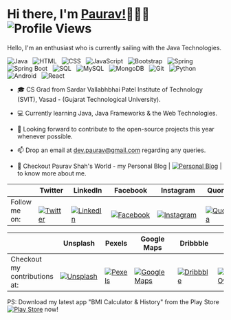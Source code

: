 # Hi there, I'm [Paurav!](https://paurav11.github.io)👋👨‍💻 &nbsp; ![Profile Views](https://komarev.com/ghpvc/?username=paurav11&color=green)

Hello, I'm an enthusiast who is currently sailing with the Java Technologies.

![Java][1.14]&nbsp;&nbsp; ![HTML][1.15]&nbsp;&nbsp; ![CSS][1.16]&nbsp;&nbsp; ![JavaScript][1.17]&nbsp;&nbsp; ![Bootstrap][1.18]&nbsp;&nbsp; ![Spring][1.19]&nbsp;&nbsp; ![Spring Boot][1.20]&nbsp;&nbsp; ![SQL][1.21]&nbsp;&nbsp; ![MySQL][1.22]&nbsp;&nbsp; ![MongoDB][1.23]&nbsp;&nbsp; ![Git][1.24]&nbsp;&nbsp; ![Python][1.25]&nbsp;&nbsp; ![Android][1.26]&nbsp;&nbsp; ![React][1.27]&nbsp;&nbsp;

- 🎓 CS Grad from Sardar Vallabhbhai Patel Institute of Technology (SVIT), Vasad - (Gujarat Technological University).

- 💻 Currently learning Java, Java Frameworks & the Web Technologies.

- 🔭 Looking forward to contribute to the open-source projects this year whenever possible.

- 📫 Drop an email at dev.paurav@gmail.com regarding any queries.

- 🤔 Checkout Paurav Shah's World - my Personal Blog | [![Personal Blog][1.9]][9] | to know more about me.

|   | Twitter | LinkedIn | Facebook | Instagram | Quora | Pinterest | Discord | Slack |
| - | ------- | -------- | -------- | --------- | ----- | --------- | ------- | ----- |
| Follow me on: | &nbsp;&nbsp;[![Twitter][1.1]][1] | &nbsp;&nbsp;&nbsp;[![LinkedIn][1.2]][2] | &nbsp;&nbsp;&nbsp;&nbsp;[![Facebook][1.3]][3] | &nbsp;&nbsp;&nbsp;&nbsp;&nbsp;[![Instagram][1.4]][4] | &nbsp;&nbsp;[![Quora][1.5]][5] | &nbsp;&nbsp;&nbsp;&nbsp;[![Pinterest][1.6]][6] | &nbsp;&nbsp;&nbsp;[![Discord][1.7]][7] | &nbsp;[![Slack][1.8]][8] |

|   | Unsplash | Pexels | Google Maps | Dribbble | Stack Overflow | HackerRank |
| - | -------- | ------ | ----------- | -------- | -------------- | ---------- |
| Checkout my contributions at: | &nbsp;&nbsp;&nbsp;&nbsp;[![Unsplash][1.10]][10] | &nbsp;[![Pexels][1.11]][11] | &nbsp;&nbsp;&nbsp;&nbsp;&nbsp;&nbsp;&nbsp;[![Google Maps][1.12]][12] | &nbsp;&nbsp;&nbsp;[![Dribbble][1.13]][13] | &nbsp;&nbsp;&nbsp;&nbsp;&nbsp;&nbsp;&nbsp;&nbsp;[![Stack Overflow][1.28]][14] | &nbsp;&nbsp;&nbsp;&nbsp;&nbsp;&nbsp;[![HackerRank][1.29]][15] |

PS: Download my latest app "BMI Calculator & History" from the Play Store [![Play Store][1.30]][16] now!

[1.1]: https://www.dropbox.com/s/7p6c5r5mi768v8q/Twitter.png?raw=1
[1.2]: https://www.dropbox.com/s/tji4pi6ieyf2ksj/LinkedIn.png?raw=1
[1.3]: https://www.dropbox.com/s/nzwuss8k3ndo7xz/Facebook.png?raw=1
[1.4]: https://www.dropbox.com/s/qbvbzr2a8nfpjfw/Instagram.png?raw=1
[1.5]: https://www.dropbox.com/s/4ye6dop4bbkgio5/Quora.png?raw=1
[1.6]: https://www.dropbox.com/s/wbrzsydl835h85f/Pinterest.png?raw=1
[1.7]: https://www.dropbox.com/s/0i66whjlr25vqnn/Discord.png?raw=1
[1.8]: https://www.dropbox.com/s/vu36ofijsal93kq/Slack.png?raw=1
[1.9]: https://www.dropbox.com/s/bcxods5r4j341dm/Blog.png?raw=1
[1.10]: https://www.dropbox.com/s/veikeekxm35c50r/Unsplash.png?raw=1
[1.11]: https://www.dropbox.com/s/mvep1wk57n20gy8/Pexels.png?raw=1
[1.12]: https://www.dropbox.com/s/9rnvthoefd42b3l/Maps.png?raw=1
[1.13]: https://www.dropbox.com/s/2l8ubcpdn2ky211/Dribbble.png?raw=1
[1.14]: https://www.dropbox.com/s/bhklxhdpui31z38/Java.png?raw=1
[1.15]: https://www.dropbox.com/s/7ye9h3qqy37i9d4/HTML.png?raw=1
[1.16]: https://www.dropbox.com/s/jjwlm8r49z3f39v/CSS.png?raw=1
[1.17]: https://www.dropbox.com/s/64uctdsmo9yu9xz/JS.png?raw=1
[1.18]: https://www.dropbox.com/s/87v0aihzlgqgcjd/Bootstrap.png?raw=1
[1.19]: https://www.dropbox.com/s/u5rsoxt762s4vp3/Spring.png?raw=1
[1.20]: https://www.dropbox.com/s/k414gs9w5f6tec1/Spring%20Boot.png?raw=1
[1.21]: https://www.dropbox.com/s/3atwoy3glosqnru/SQL.png?raw=1
[1.22]: https://www.dropbox.com/s/sw9jwvqomvkk2iw/MySQL.png?raw=1
[1.23]: https://www.dropbox.com/s/1j2z56v04bos1nb/MongoDB.png?raw=1
[1.24]: https://www.dropbox.com/s/uspqzixrri08i41/Git.png?raw=1
[1.25]: https://www.dropbox.com/s/dc8x8q8ab6or6w6/Python.png?raw=1
[1.26]: https://www.dropbox.com/s/6yu61np38or1uwr/Android.png?raw=1
[1.27]: https://www.dropbox.com/s/inucf10njhrksmi/React.png?raw=1
[1.28]: https://www.dropbox.com/s/4meexw8bq89k6sv/Stack%20Overflow.png?raw=1
[1.29]: https://www.dropbox.com/s/ji66bxsno1grv7m/HackerRank.png?raw=1
[1.30]: https://www.dropbox.com/s/ldf9mz6p4oz8tqa/Play%20Store.png?raw=1

[1]: https://www.twitter.com/PauravNShah
[2]: https://www.linkedin.com/in/paurav11
[3]: https://www.facebook.com/paurav.shah.11
[4]: https://www.instagram.com/paurav_11/
[5]: https://quora.com/profile/Paurav-Shah-5
[6]: https://pinterest.com/paurav11
[7]: https://discord.gg/66rZ2WAFtB
[8]: https://join.slack.com/t/newworkspace-ba45629/shared_invite/zt-qp7459mt-jX~ehwPkpE2UVC07cYZC7Q
[9]: https://shahpaurav.wordpress.com
[10]: https://unsplash.com/@pauravshah
[11]: https://www.pexels.com/@paurav-shah-11921304/
[12]: https://www.google.com/maps/contrib/116865026905605702300/photos/
[13]: https://dribbble.com/Paurav
[14]: https://stackoverflow.com/users/10050171/paurav-shah
[15]: https://www.hackerrank.com/pauravshah
[16]: https://play.google.com/store/apps/details?id=com.bmi.bmi_calc

<!--
**paurav11/paurav11** is a ✨ _special_ ✨ repository because its `README.md` (this file) appears on your GitHub profile.

Here are some ideas to get you started:

- 🔭 I’m currently working on ...
- 🌱 I’m currently learning ...
- 👯 I’m looking to collaborate on ...
- 🤔 I’m looking for help with ...
- 💬 Ask me about ...
- 📫 How to reach me: ...
- 😄 Pronouns: ...
- ⚡ Fun fact: ...
-->
